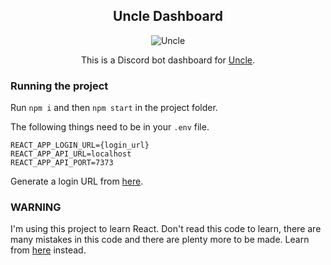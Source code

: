 <div align = "center">

## **Uncle Dashboard**

![Uncle](https://i.imgur.com/x9I9NPY.png)

This is a Discord bot dashboard for [Uncle](https://github.com/rorro/uncle).

</div>

### Running the project

Run `npm i` and then `npm start` in the project folder.

The following things need to be in your `.env` file.

```
REACT_APP_LOGIN_URL={login_url}
REACT_APP_API_URL=localhost
REACT_APP_API_PORT=7373
```

Generate a login URL from [here](https://discord.com/developers).

### WARNING

I'm using this project to learn React. Don't read this code to learn, there are many mistakes in this code and there are plenty more to be made. Learn from [here](https://reactjs.org/docs/getting-started.html) instead.
